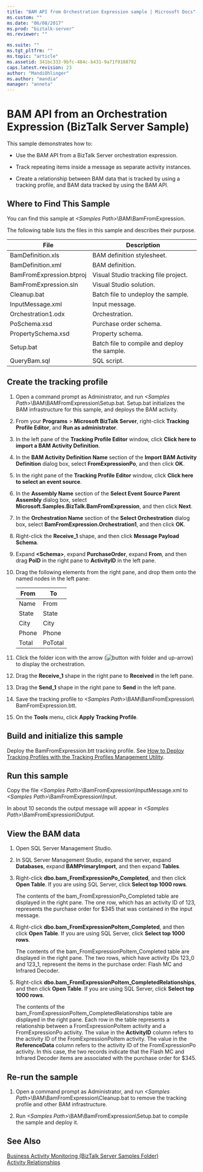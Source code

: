 ```yaml
---
title: "BAM API from Orchestration Expression sample | Microsoft Docs"
ms.custom: ""
ms.date: "06/08/2017"
ms.prod: "biztalk-server"
ms.reviewer: ""

ms.suite: ""
ms.tgt_pltfrm: ""
ms.topic: "article"
ms.assetid: 341bc333-9bfc-484c-b431-9a71f9188792
caps.latest.revision: 23
author: "MandiOhlinger"
ms.author: "mandia"
manager: "anneta"
---
```

# BAM API from an Orchestration Expression (BizTalk Server Sample)
This sample demonstrates how to:  
  
-   Use the BAM API from a BizTalk Server orchestration expression.  
  
-   Track repeating items inside a message as separate activity instances.  
  
-   Create a relationship between BAM data that is tracked by using a tracking profile, and BAM data tracked by using the BAM API.  
  
## Where to Find This Sample  
 You can find this sample at *\<Samples Path\>*\BAM\BamFromExpression.  
  
 The following table lists the files in this sample and describes their purpose.  
  
|File|Description|  
|----------|-----------------|  
|BamDefinition.xls|BAM definition stylesheet.|  
|BamDefinition.xml|BAM definition.|  
|BamFromExpression.btproj|Visual Studio tracking file project.|  
|BamFromExpression.sln|Visual Studio solution.|  
|Cleanup.bat|Batch file to undeploy the sample.|  
|InputMessage.xml|Input message.|  
|Orchestration1.odx|Orchestration.|  
|PoSchema.xsd|Purchase order schema.|  
|PropertySchema.xsd|Property schema.|  
|Setup.bat|Batch file to compile and deploy the sample.|  
|QueryBam.sql|SQL script.|  
  
## Create the tracking profile  
  
1.  Open a command prompt as Administrator, and run *\<Samples Path\>*\BAM\BAMFromExpression\Setup.bat. Setup.bat initializes the BAM infrastructure for this sample, and deploys the BAM activity.  
  
2.  From your **Programs** > **Microsoft BizTalk Server**, right-click **Tracking Profile Editor**, and **Run as administrator**.
  
3.  In the left pane of the **Tracking Profile Editor** window, click **Click here to import a BAM Activity Definition**.  
  
4.  In the **BAM Activity Definition Name** section of the **Import BAM Activity Definition** dialog box, select **FromExpressionPo**, and then click **OK**.  
  
5.  In the right pane of the **Tracking Profile Editor** window, click **Click here to select an event source**.  
  
6.  In the **Assembly Name** section of the **Select Event Source Parent Assembly** dialog box, select **Microsoft.Samples.BizTalk.BamFromExpression**, and then click **Next**.  
  
7.  In the **Orchestration Name** section of the **Select Orchestration** dialog box, select **BamFromExpression.Orchestration1**, and then click **OK**.  
  
8.  Right-click the **Receive_1** shape, and then click **Message Payload Schema**.  
  
9. Expand **\<Schema\>**, expand **PurchaseOrder**, expand **From**, and then drag **PoID** in the right pane to **ActivityID** in the left pane.  
  
10. Drag the following elements from the right pane, and drop them onto the named nodes in the left pane:  
  
    |From|To|  
    |----------|--------|  
    |Name|From|  
    |State|State|  
    |City|City|  
    |Phone|Phone|  
    |Total|PoTotal|  
  
11. Click the folder icon with the arrow (![button with folder and up&#45;arrow](../core/media/abccd08b-2b01-49c6-80ed-a032bbbd10d4.gif "abccd08b-2b01-49c6-80ed-a032bbbd10d4")) to display the orchestration.  
  
12. Drag the **Receive_1** shape in the right pane to **Received** in the left pane.  
  
13. Drag the **Send_1** shape in the right pane to **Send** in the left pane.  
  
14. Save the tracking profile to *\<Samples Path\>*\BAM\BamFromExpression\ BamFromExpression.btt.  
  
15. On the **Tools** menu, click **Apply Tracking Profile**.  
  
## Build and initialize this sample  
  
Deploy the BamFromExpression.btt tracking profile. See [How to Deploy Tracking Profiles with the Tracking Profiles Management Utility](../core/how-to-deploy-tracking-profiles-with-the-tracking-profiles-management-utility.md).  
  
## Run this sample  
  
Copy the file *\<Samples Path\>*\BamFromExpression\InputMessage.xml to *\<Samples Path\>*\BamFromExpression\Input.  
  
In about 10 seconds the output message will appear in *\<Samples Path\>*\BamFromExpression\Output.  
  
## View the BAM data  
  
1.  Open SQL Server Management Studio.  
  
2.  In SQL Server Management Studio, expand the server, expand **Databases**, expand **BAMPrimaryImport**, and then expand **Tables**.  
  
3.  Right-click **dbo.bam_FromExpressionPo_Completed**, and then click **Open Table**. If you are using SQL Server, click **Select top 1000 rows**.  
  
     The contents of the bam_FromExpressionPo_Completed table are displayed in the right pane. The one row, which has an activity ID of 123, represents the purchase order for $345 that was contained in the input message.  
  
4.  Right-click **dbo.bam_FromExpressionPoItem_Completed**, and then click **Open Table**. If you are using SQL Server, click **Select top 1000 rows**.  
  
     The contents of the bam_FromExpressionPoItem_Completed table are displayed in the right pane. The two rows, which have activity IDs 123_0 and 123_1, represent the items in the purchase order: Flash MC and Infrared Decoder.  
  
5.  Right-click **dbo.bam_FromExpressionPoItem_CompletedRelationships**, and then click **Open Table**. If you are using SQL Server, click **Select top 1000 rows**.  
  
     The contents of the bam_FromExpressionPoItem_CompletedRelationships table are displayed in the right pane. Each row in the table represents a relationship between a FromExpressionPoItem activity and a FromExpressionPo activity. The value in the **ActivityID** column refers to the activity ID of the FromExpressionPoItem activity. The value in the **ReferenceData** column refers to the activity ID of the FromExpressionPo activity. In this case, the two records indicate that the Flash MC and Infrared Decoder items are associated with the purchase order for $345.  
  
## Re-run the sample  
  
1.  Open a command prompt as Administrator, and run *\<Samples Path\>*\BAM\BamFromExpression\Cleanup.bat to remove the tracking profile and other BAM infrastructure. 
  
2.  Run *\<Samples Path\>*\BAM\BamFromExpression\Setup.bat to compile the sample and deploy it.  
  
## See Also  
 [Business Activity Monitoring (BizTalk Server Samples Folder)](../core/business-activity-monitoring-biztalk-server-samples-folder.md)   
 [Activity Relationships](../core/activity-relationships.md)